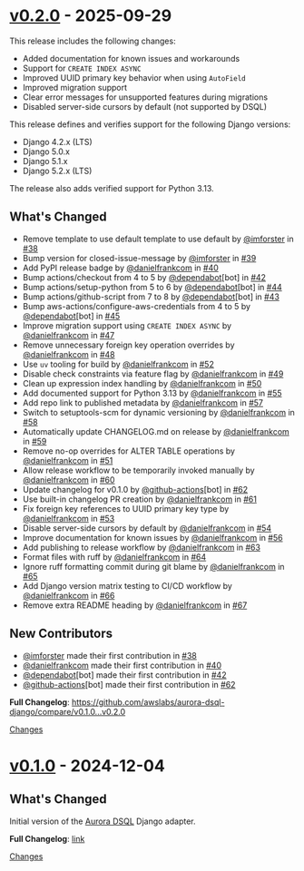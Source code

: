 <a id="v0.2.0"></a>
# [v0.2.0](https://github.com/awslabs/aurora-dsql-django/releases/tag/v0.2.0) - 2025-09-29

This release includes the following changes:
- Added documentation for known issues and workarounds
- Support for `CREATE INDEX ASYNC`
- Improved UUID primary key behavior when using `AutoField`
- Improved migration support
- Clear error messages for unsupported features during migrations
- Disabled server-side cursors by default (not supported by DSQL)

This release defines and verifies support for the following Django versions:
- Django 4.2.x (LTS)
- Django 5.0.x
- Django 5.1.x
- Django 5.2.x (LTS)

The release also adds verified support for Python 3.13.

## What's Changed
* Remove template to use default template to use default by [@imforster](https://github.com/imforster) in [#38](https://github.com/awslabs/aurora-dsql-django/pull/38)
* Bump version for closed-issue-message by [@imforster](https://github.com/imforster) in [#39](https://github.com/awslabs/aurora-dsql-django/pull/39)
* Add PyPI release badge by [@danielfrankcom](https://github.com/danielfrankcom) in [#40](https://github.com/awslabs/aurora-dsql-django/pull/40)
* Bump actions/checkout from 4 to 5 by [@dependabot](https://github.com/dependabot)[bot] in [#42](https://github.com/awslabs/aurora-dsql-django/pull/42)
* Bump actions/setup-python from 5 to 6 by [@dependabot](https://github.com/dependabot)[bot] in [#44](https://github.com/awslabs/aurora-dsql-django/pull/44)
* Bump actions/github-script from 7 to 8 by [@dependabot](https://github.com/dependabot)[bot] in [#43](https://github.com/awslabs/aurora-dsql-django/pull/43)
* Bump aws-actions/configure-aws-credentials from 4 to 5 by [@dependabot](https://github.com/dependabot)[bot] in [#45](https://github.com/awslabs/aurora-dsql-django/pull/45)
* Improve migration support using `CREATE INDEX ASYNC` by [@danielfrankcom](https://github.com/danielfrankcom) in [#47](https://github.com/awslabs/aurora-dsql-django/pull/47)
* Remove unnecessary foreign key operation overrides by [@danielfrankcom](https://github.com/danielfrankcom) in [#48](https://github.com/awslabs/aurora-dsql-django/pull/48)
* Use `uv` tooling for build by [@danielfrankcom](https://github.com/danielfrankcom) in [#52](https://github.com/awslabs/aurora-dsql-django/pull/52)
* Disable check constraints via feature flag by [@danielfrankcom](https://github.com/danielfrankcom) in [#49](https://github.com/awslabs/aurora-dsql-django/pull/49)
* Clean up expression index handling by [@danielfrankcom](https://github.com/danielfrankcom) in [#50](https://github.com/awslabs/aurora-dsql-django/pull/50)
* Add documented support for Python 3.13 by [@danielfrankcom](https://github.com/danielfrankcom) in [#55](https://github.com/awslabs/aurora-dsql-django/pull/55)
* Add repo link to published metadata by [@danielfrankcom](https://github.com/danielfrankcom) in [#57](https://github.com/awslabs/aurora-dsql-django/pull/57)
* Switch to setuptools-scm for dynamic versioning by [@danielfrankcom](https://github.com/danielfrankcom) in [#58](https://github.com/awslabs/aurora-dsql-django/pull/58)
* Automatically update CHANGELOG.md on release by [@danielfrankcom](https://github.com/danielfrankcom) in [#59](https://github.com/awslabs/aurora-dsql-django/pull/59)
* Remove no-op overrides for ALTER TABLE operations by [@danielfrankcom](https://github.com/danielfrankcom) in [#51](https://github.com/awslabs/aurora-dsql-django/pull/51)
* Allow release workflow to be temporarily invoked manually by [@danielfrankcom](https://github.com/danielfrankcom) in [#60](https://github.com/awslabs/aurora-dsql-django/pull/60)
* Update changelog for v0.1.0 by [@github-actions](https://github.com/github-actions)[bot] in [#62](https://github.com/awslabs/aurora-dsql-django/pull/62)
* Use built-in changelog PR creation by [@danielfrankcom](https://github.com/danielfrankcom) in [#61](https://github.com/awslabs/aurora-dsql-django/pull/61)
* Fix foreign key references to UUID primary key type by [@danielfrankcom](https://github.com/danielfrankcom) in [#53](https://github.com/awslabs/aurora-dsql-django/pull/53)
* Disable server-side cursors by default by [@danielfrankcom](https://github.com/danielfrankcom) in [#54](https://github.com/awslabs/aurora-dsql-django/pull/54)
* Improve documentation for known issues by [@danielfrankcom](https://github.com/danielfrankcom) in [#56](https://github.com/awslabs/aurora-dsql-django/pull/56)
* Add publishing to release workflow by [@danielfrankcom](https://github.com/danielfrankcom) in [#63](https://github.com/awslabs/aurora-dsql-django/pull/63)
* Format files with ruff by [@danielfrankcom](https://github.com/danielfrankcom) in [#64](https://github.com/awslabs/aurora-dsql-django/pull/64)
* Ignore ruff formatting commit during git blame by [@danielfrankcom](https://github.com/danielfrankcom) in [#65](https://github.com/awslabs/aurora-dsql-django/pull/65)
* Add Django version matrix testing to CI/CD workflow by [@danielfrankcom](https://github.com/danielfrankcom) in [#66](https://github.com/awslabs/aurora-dsql-django/pull/66)
* Remove extra README heading by [@danielfrankcom](https://github.com/danielfrankcom) in [#67](https://github.com/awslabs/aurora-dsql-django/pull/67)

## New Contributors
* [@imforster](https://github.com/imforster) made their first contribution in [#38](https://github.com/awslabs/aurora-dsql-django/pull/38)
* [@danielfrankcom](https://github.com/danielfrankcom) made their first contribution in [#40](https://github.com/awslabs/aurora-dsql-django/pull/40)
* [@dependabot](https://github.com/dependabot)[bot] made their first contribution in [#42](https://github.com/awslabs/aurora-dsql-django/pull/42)
* [@github-actions](https://github.com/github-actions)[bot] made their first contribution in [#62](https://github.com/awslabs/aurora-dsql-django/pull/62)

**Full Changelog**: https://github.com/awslabs/aurora-dsql-django/compare/v0.1.0...v0.2.0

[Changes][v0.2.0]


<a id="v0.1.0"></a>
# [v0.1.0](https://github.com/awslabs/aurora-dsql-django/releases/tag/v0.1.0) - 2024-12-04

## What's Changed

Initial version of the [Aurora DSQL](https://aws.amazon.com/rds/aurora/dsql/) Django adapter.

**Full Changelog**: [link](https://github.com/awslabs/aurora-dsql-django/commits/v0.1.0)

[Changes][v0.1.0]


[v0.2.0]: https://github.com/awslabs/aurora-dsql-django/compare/v0.1.0...v0.2.0
[v0.1.0]: https://github.com/awslabs/aurora-dsql-django/tree/v0.1.0

<!-- Generated by https://github.com/rhysd/changelog-from-release v3.9.0 -->
